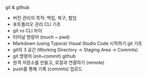 git & github
- 버전 관리의 목적: 백업, 복구, 협업
- 포트폴리오 관리
CLI 기초 
- git vs CLI 차이
- 터미널 명령어 (touch ~ pwd)
- Markdown (using Typora)
Visual Studio Code 시작하기
git 기초
- git의 3 공간 (Working Directory -> Staging Area -> Commits)
- git 명령어 (init~commit)
github
- 원격 저장소를 만들고, 로컬과 연결하기 (remote)
- push를 통해 기록 (commits) 업로드